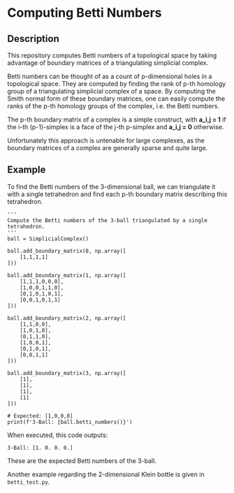 # Computing Betti Numbers

## Description
This repository computes Betti numbers of a topological space by taking advantage of boundary matrices of a triangulating simplicial complex.

Betti numbers can be thought of as a count of p-dimensional holes in a topological space. They are computed by finding the rank of p-th homology group of a triangulating simplicial complex of a space. By computing the Smith normal form of these boundary matrices, one can easily compute the ranks of the p-th homology groups of the complex, i.e. the Betti numbers.

The p-th boundary matrix of a complex is a simple construct, with **a_i,j = 1** if the i-th (p-1)-simplex is a face of the j-th p-simplex and **a_i,j = 0** otherwise.

Unfortunately this approach is untenable for large complexes, as the boundary matrices of a complex  are generally sparse and quite large.

## Example

To find the Betti numbers of the 3-dimensional ball, we can triangulate it with a single tetrahedron and find each p-th boundary matrix describing this tetrahedron.

~~~
'''
Compute the Betti numbers of the 3-ball triangulated by a single tetrahedron.
'''
ball = SimplicialComplex()

ball.add_boundary_matrix(0, np.array([
    [1,1,1,1]
]))

ball.add_boundary_matrix(1, np.array([
    [1,1,1,0,0,0],
    [1,0,0,1,1,0],
    [0,1,0,1,0,1],
    [0,0,1,0,1,1]
]))

ball.add_boundary_matrix(2, np.array([
    [1,1,0,0],
    [1,0,1,0],
    [0,1,1,0],
    [1,0,0,1],
    [0,1,0,1],
    [0,0,1,1]
]))

ball.add_boundary_matrix(3, np.array([
    [1],
    [1],
    [1],
    [1]
]))

# Expected: [1,0,0,0]
print(f'3-Ball: {ball.betti_numbers()}')
~~~

When executed, this code outputs:
~~~
3-Ball: [1. 0. 0. 0.]
~~~
These are the expected Betti numbers of the 3-ball.

Another example regarding the 2-dimensional Klein bottle is given in `betti_test.py`.
